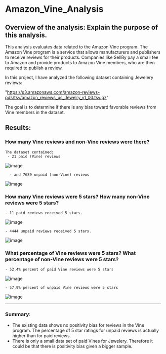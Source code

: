 # Amazon_Vine_Analysis

## Overview of the analysis: Explain the purpose of this analysis.
This analysis evaluates data related to the Amazon Vine program. The Amazon Vine program is a service that allows manufacturers and publishers to receive reviews for their products. Companies like SellBy pay a small fee to Amazon and provide products to Amazon Vine members, who are then required to publish a review.

In this project, I have analyzed the following dataset containing Jewelery reviews: 

"https://s3.amazonaws.com/amazon-reviews-pds/tsv/amazon_reviews_us_Jewelry_v1_00.tsv.gz"

The goal is to determine if there is any bias toward favorable reviews from Vine members in the dataset. 


## Results: 
        
### How many Vine reviews and non-Vine reviews were there?
    
    The dataset contained:
     - 21 paid (Vine) reviews
     
    
  ![image](https://user-images.githubusercontent.com/91682586/152696895-ce988b46-6883-4b5d-9103-7d12acbf7e70.png)

      - and 7689 unpaid (non-Vine) reviews
    
  ![image](https://user-images.githubusercontent.com/91682586/152696917-537d5053-d5df-44c6-9676-2d47f2534062.png)

    
    
### How many Vine reviews were 5 stars? How many non-Vine reviews were 5 stars?
    - 11 paid reviews received 5 stars.
    
   ![image](https://user-images.githubusercontent.com/91682586/152696949-f72fbcda-85a1-4d70-9559-6bdc2fa5c777.png)

    - 4444 unpaid reviews received 5 stars.
    
   ![image](https://user-images.githubusercontent.com/91682586/152696967-f3b9fed2-0f9a-4c71-9b69-8470b77caa92.png)

   

### What percentage of Vine reviews were 5 stars? What percentage of non-Vine reviews were 5 stars?

    - 52,4% percent of paid Vine reviews were 5 stars
    
   ![image](https://user-images.githubusercontent.com/91682586/152696788-29700f0e-2906-4932-bc63-22783f66c757.png)

    - 57,9% percent of unpaid Vine reviews were 5 stars
    
   ![image](https://user-images.githubusercontent.com/91682586/152696777-ca7cdc8c-4ee6-4d3a-ac5b-452af1637345.png)

 ___   
### Summary: 
       
   - The existing data shows no positivity bias for reviews in the Vine program. The percentage of 5 star ratings for unpaid reviews is actually higher than for paid reviews.
   - There is only a small data set of paid Vines for Jewelery. Therefore it could be that there is positivity bias given a bigger sample.   
